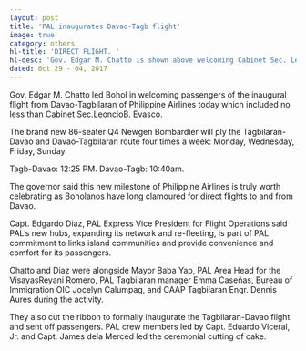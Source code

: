 ```yaml
---
layout: post
title: 'PAL inaugurates Davao-Tagb flight'
image: true
category: others
hl-title: 'DIRECT FLIGHT. '
hl-desc: 'Gov. Edgar M. Chatto is shown above welcoming Cabinet Sec. Leoncio B. Evasco who was among the passengers of the inaugural flight from Davao City during the All Souls Day last Wednesday morning.'
dated: 0ct 29 - 04, 2017
---
```


Gov. Edgar M. Chatto led Bohol in welcoming passengers of the inaugural flight from Davao-Tagbilaran of Philippine Airlines today which included no less than Cabinet Sec.LeoncioB. Evasco.

The brand new 86-seater Q4 Newgen Bombardier will ply the Tagbilaran-Davao and Davao-Tagbilaran route four times a week: Monday, Wednesday, Friday, Sunday. 

Tagb-Davao: 12:25 PM. Davao-Tagb: 10:40am.

The governor said this new milestone of Philippine Airlines is truly worth celebrating as Boholanos have long clamoured for direct flights to and from Davao.

Capt. Edgardo Diaz, PAL Express Vice President for Flight Operations said PAL’s new hubs, expanding its network and re-fleeting, is part of PAL commitment to links island communities and provide convenience and comfort for its passengers.

Chatto and Diaz were alongside Mayor Baba Yap, PAL Area Head for the VisayasReyani Romero, PAL Tagbilaran manager Emma Caseñas, Bureau of Immigration OIC Jocelyn Calumpag, and CAAP Tagbilaran Engr. Dennis Aures during the activity. 

They also cut the ribbon to formally inaugurate the Tagbilaran-Davao flight and sent off passengers.
PAL crew members led by Capt. Eduardo Viceral, Jr. and Capt. James dela Merced led the ceremonial cutting of cake.